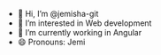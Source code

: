 - 👋 Hi, I’m @jemisha-git
- 👀 I’m interested in Web development
- 🌱 I’m currently working in Angular
- 😄 Pronouns: Jemi
